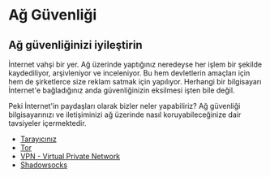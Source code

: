 # Ağ Güvenliği

## Ağ güvenliğinizi iyileştirin

İnternet vahşi bir yer. Ağ üzerinde yaptığınız neredeyse her işlem bir şekilde kaydediliyor, arşivleniyor ve inceleniyor. Bu hem devletlerin amaçları için hem de şirketlerce size reklam satmak için yapılıyor. Herhangi bir bilgisayarı İnternet'e bağladığınız anda güvenliğinizin eksilmesi işten bile değil.

Peki İnternet'in paydaşları olarak bizler neler yapabiliriz? Ağ güvenliği bilgisayarınızı ve iletişiminizi ağ üzerinde nasıl koruyabileceğinize dair tavsiyeler içermektedir.

* [Tarayıcınız](guvenli_web_gezintisi.md)
* [Tor](tor.md)
* [VPN - Virtual Private Network](vpn.md)
* [Shadowsocks](shadow.md)
